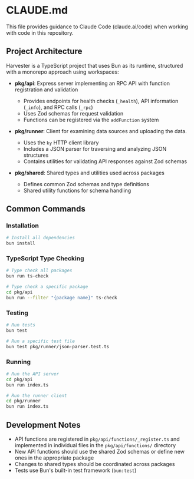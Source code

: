 # CLAUDE.md

This file provides guidance to Claude Code (claude.ai/code) when working with code in this repository.

## Project Architecture

Harvester is a TypeScript project that uses Bun as its runtime, structured with a monorepo approach using workspaces:

- **pkg/api**: Express server implementing an RPC API with function registration and validation

  - Provides endpoints for health checks (`_health`), API information (`_info`), and RPC calls (`_rpc`)
  - Uses Zod schemas for request validation
  - Functions can be registered via the `addFunction` system

- **pkg/runner**: Client for examining data sources and uploading the data.

  - Uses the `ky` HTTP client library
  - Includes a JSON parser for traversing and analyzing JSON structures
  - Contains utilities for validating API responses against Zod schemas

- **pkg/shared**: Shared types and utilities used across packages

  - Defines common Zod schemas and type definitions
  - Shared utility functions for schema handling

## Common Commands

### Installation

```bash
# Install all dependencies
bun install
```

### TypeScript Type Checking

```bash
# Type check all packages
bun run ts-check

# Type check a specific package
cd pkg/api
bun run --filter "{package name}" ts-check
```

### Testing

```bash
# Run tests
bun test

# Run a specific test file
bun test pkg/runner/json-parser.test.ts
```

### Running

```bash
# Run the API server
cd pkg/api
bun run index.ts

# Run the runner client
cd pkg/runner
bun run index.ts
```

## Development Notes

- API functions are registered in `pkg/api/functions/_register.ts` and implemented in individual files in the
  `pkg/api/functions/` directory
- New API functions should use the shared Zod schemas or define new ones in the appropriate package
- Changes to shared types should be coordinated across packages
- Tests use Bun's built-in test framework (`bun:test`)


